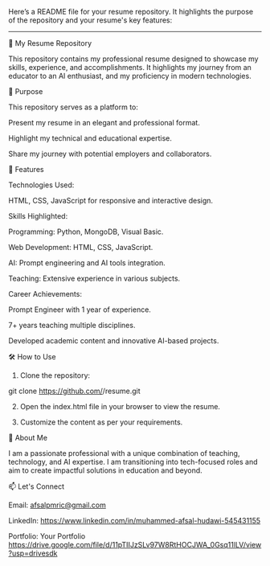 Here’s a README file for your resume repository. It highlights the purpose of the repository and your resume's key features:


---

💼 My Resume Repository

This repository contains my professional resume designed to showcase my skills, experience, and accomplishments. It highlights my journey from an educator to an AI enthusiast, and my proficiency in modern technologies.

🚀 Purpose

This repository serves as a platform to:

Present my resume in an elegant and professional format.

Highlight my technical and educational expertise.

Share my journey with potential employers and collaborators.


🌟 Features

Technologies Used:

HTML, CSS, JavaScript for responsive and interactive design.


Skills Highlighted:

Programming: Python, MongoDB, Visual Basic.

Web Development: HTML, CSS, JavaScript.

AI: Prompt engineering and AI tools integration.

Teaching: Extensive experience in various subjects.


Career Achievements:

Prompt Engineer with 1 year of experience.

7+ years teaching multiple disciplines.

Developed academic content and innovative AI-based projects.



🛠️ How to Use

1. Clone the repository:

git clone https://github.com/<your-username>/resume.git


2. Open the index.html file in your browser to view the resume.


3. Customize the content as per your requirements.



👋 About Me

I am a passionate professional with a unique combination of teaching, technology, and AI expertise. I am transitioning into tech-focused roles and aim to create impactful solutions in education and beyond.

📫 Let's Connect

Email: afsalpmric@gmail.com

LinkedIn: https://www.linkedin.com/in/muhammed-afsal-hudawi-545431155

Portfolio: Your Portfolio https://drive.google.com/file/d/11pTIIJzSLv97W8RtHOCJWA_0Gsq11lLV/view?usp=drivesdk 




